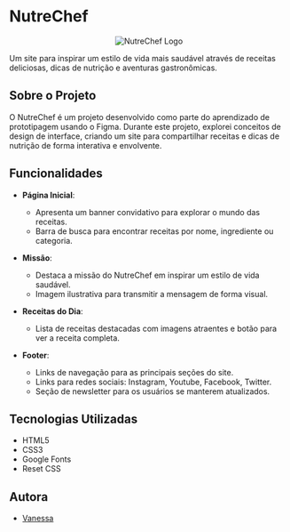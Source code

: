 # NutreChef 
<div align="center">
  <img src="assets/logo.ico" alt="NutreChef Logo">
</div>

Um site para inspirar um estilo de vida mais saudável através de receitas deliciosas, dicas de nutrição e aventuras gastronômicas.

## Sobre o Projeto

O NutreChef é um projeto desenvolvido como parte do aprendizado de prototipagem usando o Figma. Durante este projeto, explorei conceitos de design de interface, criando um site para compartilhar receitas e dicas de nutrição de forma interativa e envolvente.

## Funcionalidades

- **Página Inicial**:
  - Apresenta um banner convidativo para explorar o mundo das receitas.
  - Barra de busca para encontrar receitas por nome, ingrediente ou categoria.

- **Missão**:
  - Destaca a missão do NutreChef em inspirar um estilo de vida saudável.
  - Imagem ilustrativa para transmitir a mensagem de forma visual.

- **Receitas do Dia**:
  - Lista de receitas destacadas com imagens atraentes e botão para ver a receita completa.

- **Footer**:
  - Links de navegação para as principais seções do site.
  - Links para redes sociais: Instagram, Youtube, Facebook, Twitter.
  - Seção de newsletter para os usuários se manterem atualizados.

## Tecnologias Utilizadas

- HTML5
- CSS3
- Google Fonts
- Reset CSS

## Autora

- [Vanessa](https://github.com/VanessaSAraujo)
